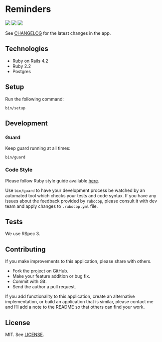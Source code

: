# Reminders

[![](http://img.shields.io/codeclimate/github/netguru/reminders.svg?style=flat-square)](https://codeclimate.com/github/netguru/reminders)
[![](http://img.shields.io/codeclimate/coverage/github/netguru/reminders.svg?style=flat-square)](https://codeclimate.com/github/netguru/reminders)
[![](http://img.shields.io/gemnasium/netguru/reminders.svg?style=flat-square)](https://gemnasium.com/netguru/reminders)

See [CHANGELOG](https://github.com/netguru/reminders/blob/master/CHANGELOG.md) for the latest changes in the app.

## Technologies

* Ruby on Rails 4.2
* Ruby 2.2
* Postgres

## Setup

Run the following command:

```
bin/setup
```

## Development

### Guard

Keep guard running at all times:

```
bin/guard
```

### Code Style

Please follow Ruby style guide available [here](https://github.com/bbatsov/ruby-style-guide).

Use `bin/guard` to have your development process be watched by an automated tool
which checks your tests and code syntax. If you have any issues about the
feedback provided by `rubocop`, please consult it with dev team and apply
changes to `.rubocop.yml` file.

## Tests

We use RSpec 3.

## Contributing

If you make improvements to this application, please share with others.

* Fork the project on GitHub.
* Make your feature addition or bug fix.
* Commit with Git.
* Send the author a pull request.

If you add functionality to this application, create an alternative
implementation, or build an application that is similar, please contact
me and I’ll add a note to the README so that others can find your work.

## License

MIT. See [LICENSE](https://github.com/netguru/reminders/blob/master/LICENSE).
